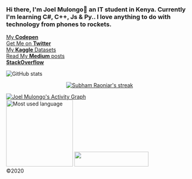 ### Hi there, I'm Joel Mulongo👋 an IT student in Kenya. Currently I'm learning C#, C++, Js & Py.. I love anything to do with technology from phones to rockets.

<!DOCTYPE html>
<html lang="en">
  <body>
    <a href="https://codepen.io/JoelMulongo"> 
      My <strong>Codepen</strong>
    <a href="https://twitter.com/MulongoJoel?s=09"><br>
      Get Me on <strong>Twitter</strong>
    <a href="https://www.kaggle.com/joelmulongo"><br>
      My <strong>Kaggle</strong> Datasets
    <a href="https://medium.com/@joelmulongo97"><br>
      Read My <strong>Medium</strong> posts
    <a href="https://stackoverflow.com/users/16901798/joel-mulongo"><br>
      <strong>StackOverflow</strong>
    </a><br>

![GitHub stats](https://github-readme-stats.vercel.app/api?username=joelwmulongo&show_icons=true)  <br>
<p align="center">
    <a href="https://github.com/joelwmulongo">
        <img title="🔥 Get streak stats for your profile at git.io/streak-stats" alt="Subham Raoniar's streak" src="https://github-readme-streak-stats.herokuapp.com/?user=joelwmulongo&theme=black-ice&hide_border=true&stroke=0000&background=060A0CD0"/>
    </a>
</p>
<a href="https://github.com/joelwmulongo/github-readme-activity-graph"><img alt="Joel Mulongo's Activity Graph" src="https://activity-graph.herokuapp.com/graph?username=joelwmulongo&bg_color=0D1117&color=5BCDEC&line=5BCDEC&point=FFFFFF&hide_border=true" /></a>
<BR>
      <a><img src="https://github-readme-stats.vercel.app/api/top-langs/?username=joelwmulongo&theme=blue-green" alt="Most used language" height="180"></a>

<img width="200" height="40" src="https://visitor-badge.glitch.me/badge?page_id=joelwmulongo">

<footer>
      ©2020
    </footer>
  </body>
</html>
